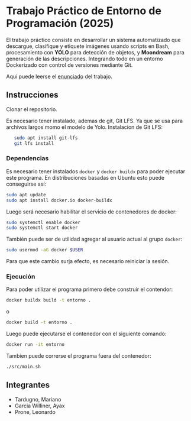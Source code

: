 # Trabajo Práctico de Entorno de Programación (2025)

El trabajo práctico consiste en desarrollar un sistema automatizado que descargue, clasifique y etiquete imágenes usando scripts en Bash, procesamiento con **YOLO** para detección de objetos, y **Moondream** para generación de las descripciones. Integrando todo en un entorno Dockerizado con control de versiones mediante Git.

Aquí puede leerse el [enunciado](docs/enunciado.md) del trabajo.

## Instrucciones

Clonar el repositorio.

Es necesario tener instalado, ademas de git, Git LFS. Ya que se usa para archivos largos momo el modelo de Yolo.
Instalacion de Git LFS:
```bash
   sudo apt install git-lfs
   git lfs install
```
### Dependencias

Es necesario tener instalados `docker` y `docker buildx` para poder ejecutar
este programa. En distribuciones basadas en Ubuntu esto puede conseguirse así:
```bash
sudo apt update
sudo apt install docker.io docker-buildx
```

Luego será necesario habilitar el servicio de contenedores de docker:
```bash
sudo systemctl enable docker
sudo systemctl start docker
```

También puede ser de utilidad agregar al usuario actual al grupo `docker`:
```bash
sudo usermod -aG docker $USER
```
Para que este cambio surja efecto, es necesario reiniciar la sesión.

### Ejecución

Para poder utilizar el programa primero debe construir el contendor:
```bash
docker buildx build -t entorno .
```
o
```bash
docker build -t entorno .
```

Luego puede ejecutarse el contenedor con el siguiente comando:
```bash
docker run -it entorno
```

Tambien puede correrse el programa fuera del contenedor:
```bash
./src/main.sh
```

## Integrantes
+ Tardugno, Mariano
+ Garcia Williner, Ayax
+ Prone, Leonardo
